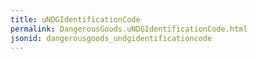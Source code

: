 ```yaml
---
title: uNDGIdentificationCode
permalink: DangerousGoods.uNDGIdentificationCode.html
jsonid: dangerousgoods_undgidentificationcode
---
```

